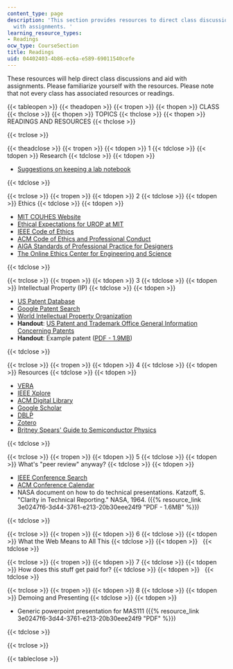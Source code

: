 ```yaml
---
content_type: page
description: 'This section provides resources to direct class discussions and aid
  with assignments. '
learning_resource_types:
- Readings
ocw_type: CourseSection
title: Readings
uid: 04402403-4b86-ec6a-e589-69011540cefe
---
```


These resources will help direct class discussions and aid with assignments. Please familiarize yourself with the resources. Please note that not every class has associated resources or readings.

{{< tableopen >}}
{{< theadopen >}}
{{< tropen >}}
{{< thopen >}}
CLASS
{{< thclose >}}
{{< thopen >}}
TOPICS
{{< thclose >}}
{{< thopen >}}
READINGS AND RESOURCES
{{< thclose >}}

{{< trclose >}}

{{< theadclose >}}
{{< tropen >}}
{{< tdopen >}}
1
{{< tdclose >}}
{{< tdopen >}}
Research
{{< tdclose >}}
{{< tdopen >}}


*   [Suggestions on keeping a lab notebook](http://www.snco.com/laboratory.html)


{{< tdclose >}}

{{< trclose >}}
{{< tropen >}}
{{< tdopen >}}
2
{{< tdclose >}}
{{< tdopen >}}
Ethics
{{< tdclose >}}
{{< tdopen >}}


*   [MIT COUHES Website](http://web.mit.edu/committees/couhes/)
*   [Ethical Expectations for UROP at MIT](http://couhes.mit.edu/)
*   [IEEE Code of Ethics](http://www.ieee.org/about/corporate/governance/p7-8.html)
*   [ACM Code of Ethics and Professional Conduct](http://www.acm.org/about/code-of-ethics)
*   [AIGA Standards of Professional Practice for Designers](http://www.aiga.org/standards-professional-practice/)
*   [The Online Ethics Center for Engineering and Science](http://www.onlineethics.org/)


{{< tdclose >}}

{{< trclose >}}
{{< tropen >}}
{{< tdopen >}}
3
{{< tdclose >}}
{{< tdopen >}}
Intellectual Property (IP)
{{< tdclose >}}
{{< tdopen >}}


*   [US Patent Database](http://www.uspto.gov/patents/process/search/index.jsp)
*   [Google Patent Search](http://www.google.com/patents)
*   [World Intellectual Property Organization](http://www.wipo.int/portal/index.html.en)
*   **Handout**: [US Patent and Trademark Office General Information Concerning Patents](http://www.uspto.gov/patents/resources/general_info_concerning_patents.jsp)
*   **Handout**: Example patent ([PDF - 1.9MB](http://courses.media.mit.edu/2011spring/mas111/pat5177685.pdf))


{{< tdclose >}}

{{< trclose >}}
{{< tropen >}}
{{< tdopen >}}
4
{{< tdclose >}}
{{< tdopen >}}
Resources
{{< tdclose >}}
{{< tdopen >}}


*   [VERA](https://libraries.mit.edu/multi/index-gadgets.html)
*   [IEEE Xplore](http://ieeexplore.ieee.org/Xplore/guesthome.jsp)
*   [ACM Digital Library](http://portal.acm.org/)
*   [Google Scholar](http://scholar.google.com/)
*   [DBLP](http://www.informatik.uni-trier.de/~ley/db/)
*   [Zotero](http://www.zotero.org/)
*   [Britney Spears' Guide to Semiconductor Physics](http://britneyspears.ac/lasers.htm)


{{< tdclose >}}

{{< trclose >}}
{{< tropen >}}
{{< tdopen >}}
5
{{< tdclose >}}
{{< tdopen >}}
What's "peer review" anyway?
{{< tdclose >}}
{{< tdopen >}}


*   [IEEE Conference Search](http://www.ieee.org/conferences_events/index.html)
*   [ACM Conference Calendar](http://www.acm.org/conferences)
*   NASA document on how to do technical presentations. Katzoff, S. "Clarity in Technical Reporting." NASA, 1964. ({{% resource_link 3e0247f6-3d44-3761-e213-20b30eee24f9 "PDF - 1.6MB" %}})


{{< tdclose >}}

{{< trclose >}}
{{< tropen >}}
{{< tdopen >}}
6
{{< tdclose >}}
{{< tdopen >}}
What the Web Means to All This
{{< tdclose >}}
{{< tdopen >}}
 
{{< tdclose >}}

{{< trclose >}}
{{< tropen >}}
{{< tdopen >}}
7
{{< tdclose >}}
{{< tdopen >}}
How does this stuff get paid for?
{{< tdclose >}}
{{< tdopen >}}
 
{{< tdclose >}}

{{< trclose >}}
{{< tropen >}}
{{< tdopen >}}
8
{{< tdclose >}}
{{< tdopen >}}
Demoing and Presenting
{{< tdclose >}}
{{< tdopen >}}


*   Generic powerpoint presentation for MAS111 ({{% resource_link 3e0247f6-3d44-3761-e213-20b30eee24f9 "PDF" %}})


{{< tdclose >}}

{{< trclose >}}

{{< tableclose >}}